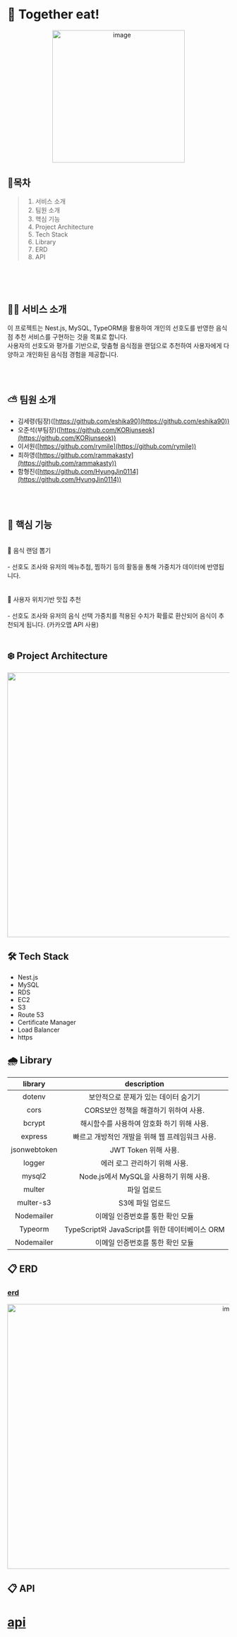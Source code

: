 # 🍖 Together eat!
<p align="center">
<img width="300" alt="image" src="https://github.com/Final-Project-mechu/backend/assets/25074165/a923cc2f-4acd-492e-b732-075fd6bf6d8b">
</p>

## 📑목차
> 1. 서비스 소개</br>
> 2. 팀원 소개</br>
> 3. 핵심 기능</br>
> 4. Project Architecture</br>
> 5. Tech Stack</br>
> 6. Library</br>
> 7. ERD</br>
> 8. API</br>

<br>
<br>
<br>

## ✍🏻 서비스 소개

이 프로젝트는 Nest.js, MySQL, TypeORM을 활용하여 개인의 선호도를 반영한 음식점 추천 서비스를 구현하는 것을 목표로 합니다. <br>
사용자의 선호도와 평가를 기반으로, 맞춤형 음식점을 랜덤으로 추천하여 사용자에게 다양하고 개인화된 음식점 경험을 제공합니다.

<br>
<br>

## ⛅️ 팀원 소개

  - 김세령(팀장)([https://github.com/eshika90](https://github.com/eshika90))
  - 오준석(부팀장)([https://github.com/KORjunseok](https://github.com/KORjunseok))
  - 이서원([https://github.com/rymile](https://github.com/rymile))
  - 최하영([https://github.com/rammakasty](https://github.com/rammakasty))
  - 함형진([https://github.com/HyungJin0114](https://github.com/HyungJin0114))

<br>
<br>
    
## 🌿 핵심 기능 <br>
<br>
  <summary>🍕 음식 랜덤 뽑기</summary>
  <br>
    - 선호도 조사와 유저의 메뉴추첨, 찜하기 등의 활동을 통해 가중치가 데이터에 반영됩니다.  <br>
  <br>
  <br>
      <summary>🌭 사용자 위치기반 맛집 추천 </summary>
  <br>
    - 선호도 조사와 유저의 음식 선택 가중치를 적용된 수치가 확률로 환산되어 음식이 추천되게 됩니다. (카카오맵 API 사용) <br>
  <br>



## ❄️ Project Architecture

<p align="center">
<img width="1500" height="600 alt="image" src="https://github.com/Final-Project-mechu/backend/assets/25074165/bba06c9b-aee5-4a20-8715-a0b312467ccc">
</p>


## 🛠 Tech Stack

- Nest.js
- MySQL
- RDS
- EC2
- S3
- Route 53
- Certificate Manager
- Load Balancer
- https



## 🌧 Library

|       library       |                         description                         |
| :-----------------: | :---------------------------------------------------------: |
|       dotenv        |            보안적으로 문제가 있는 데이터 숨기기             |
|        cors         |            CORS보안 정책을 해결하기 위하여 사용.            |
|       bcrypt        |         해시함수를 사용하여 암호화 하기 위해 사용.          |
|       express       |       빠르고 개방적인 개발을 위해 웹 프레임워크 사용.       |
|    jsonwebtoken     |                    JWT Token 위해 사용.                     |
|       logger        |                에러 로그 관리하기 위해 사용.                |
|       mysql2        |           Node.js에서 MySQL을 사용하기 위해 사용.           |          |
|       multer        |                         파일 업로드                         |
|      multer-s3      |                      S3에 파일 업로드                       |
|      Nodemailer     |        이메일 인증번호를 통한 확인 모듈                     |
|      Typeorm        |     TypeScript와 JavaScript를 위한 데이터베이스 ORM        |
|      Nodemailer     |        이메일 인증번호를 통한 확인 모듈                     |



## 📋 ERD
### [erd](https://www.erdcloud.com/d/NCvcJMym5hyi5PSAS)
<p align="center">
<img width="1000" height="600" alt="image" src="https://github.com/Final-Project-mechu/backend/assets/25074165/a19cf5d4-d6e7-45d5-81c1-7787fe64be52">
</p>

## 📋 API
# [api](https://2team.gitbook.io/jumechu/)
